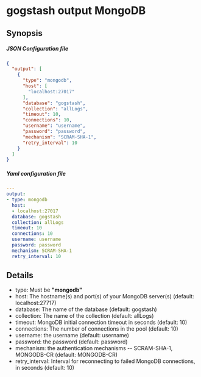 gogstash output MongoDB
======================

## Synopsis

##### JSON Configuration file
```json
{
  "output": [
    {
      "type": "mongodb",
      "host": [
        "localhost:27017"
      ],
      "database": "gogstash",
      "collection": "allLogs",
      "timeout": 10,
      "connections": 10,
      "username": "username",
      "password": "password",
      "mechanism": "SCRAM-SHA-1",
      "retry_interval": 10
    }
  ]
}
```

##### Yaml configuration file
```yaml
---
output:
- type: mongodb
  host:
  - localhost:27017
  database: gogstash
  collection: allLogs
  timeout: 10
  connections: 10
  username: username
  password: password
  mechanism: SCRAM-SHA-1
  retry_interval: 10
```

## Details

* type: Must be **"mongodb"**
* host: The hostname(s) and port(s) of your MongoDB server(s) (default: localhost:27717)
* database: The name of the database (default: gogstash)
* collection: The name of the collection (default: allLogs)
* timeout: MongoDB initial connection timeout in seconds (default: 10)
* connections: The number of connections in the pool (default: 10)
* username: the username (default: username)
* password: the password (default: password)
* mechanism: the authentication mechanisms -- SCRAM-SHA-1, MONGODB-CR (default: MONGODB-CR)
* retry_interval: Interval for reconnecting to failed MongoDB connections, in seconds (default: 10)


